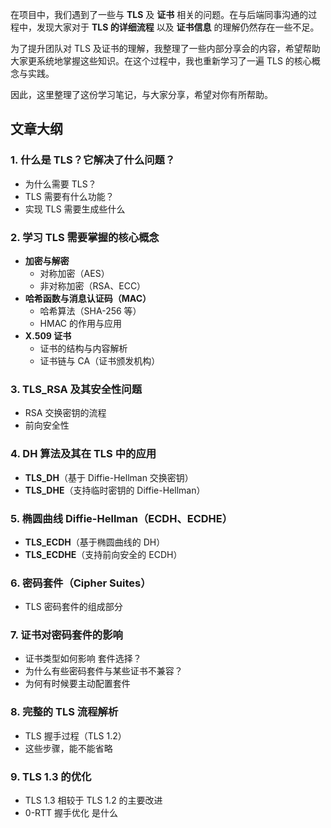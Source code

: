 
在项目中，我们遇到了一些与 **TLS** 及 **证书** 相关的问题。在与后端同事沟通的过程中，发现大家对于 **TLS 的详细流程** 以及 **证书信息** 的理解仍然存在一些不足。  

为了提升团队对 TLS 及证书的理解，我整理了一些内部分享会的内容，希望帮助大家更系统地掌握这些知识。在这个过程中，我也重新学习了一遍 TLS 的核心概念与实践。  

因此，这里整理了这份学习笔记，与大家分享，希望对你有所帮助。  

## 文章大纲  

### 1. 什么是 TLS？它解决了什么问题？  
   - 为什么需要 TLS？
   - TLS 需要有什么功能？
   - 实现 TLS 需要生成些什么

### 2. 学习 TLS 需要掌握的核心概念  
   - **加密与解密**  
     - 对称加密（AES）  
     - 非对称加密（RSA、ECC）  
   - **哈希函数与消息认证码（MAC）**  
     - 哈希算法（SHA-256 等）  
     - HMAC 的作用与应用  
   - **X.509 证书**  
     - 证书的结构与内容解析  
     - 证书链与 CA（证书颁发机构）  

### 3. TLS_RSA 及其安全性问题  
   - RSA 交换密钥的流程  
   - 前向安全性

### 4. DH 算法及其在 TLS 中的应用
   - **TLS_DH**（基于 Diffie-Hellman 交换密钥）
   - **TLS_DHE**（支持临时密钥的 Diffie-Hellman）

### 5. 椭圆曲线 Diffie-Hellman（ECDH、ECDHE）
   - **TLS_ECDH**（基于椭圆曲线的 DH）
   - **TLS_ECDHE**（支持前向安全的 ECDH）

### 6. 密码套件（Cipher Suites）
   - TLS 密码套件的组成部分

### 7. 证书对密码套件的影响
   - 证书类型如何影响 套件选择？
   - 为什么有些密码套件与某些证书不兼容？
   - 为何有时候要主动配置套件

### 8. 完整的 TLS 流程解析  
   - TLS 握手过程（TLS 1.2）
   - 这些步骤，能不能省略

### 9. TLS 1.3 的优化
   - TLS 1.3 相较于 TLS 1.2 的主要改进
   - 0-RTT 握手优化 是什么
